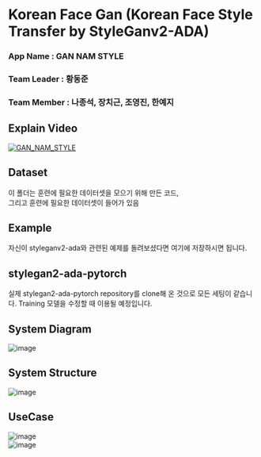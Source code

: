 # Korean Face Gan (Korean Face Style Transfer by StyleGanv2-ADA)
### App Name : GAN NAM STYLE
### Team Leader : 황동준
### Team Member : 나종석, 장치근, 조영진, 한예지
## Explain Video
[![GAN_NAM_STYLE](https://img.youtube.com/vi/T2SHBQKI5gM/0.jpg)](https://www.youtube.com/watch?v=T2SHBQKI5gM)
## Dataset
이 폴더는 훈련에 필요한 데이터셋을 모으기 위해 만든 코드,  
그리고 훈련에 필요한 데이터셋이 들어가 있음

## Example
자신이 styleganv2-ada와 관련된 예제를 돌려보셨다면 여기에 저장하시면 됩니다.  

## stylegan2-ada-pytorch
실제 stylegan2-ada-pytorch repository를 clone해 온 것으로 모든 세팅이 같습니다. 
Training 모델을 수정할 때 이용될 예정입니다.

## System Diagram
![image](https://user-images.githubusercontent.com/51294226/130922275-eb05a101-e745-456b-a538-aa455e76918d.png)

## System Structure
![image](https://user-images.githubusercontent.com/51294226/130922400-3f0c7473-f756-4926-aa99-7c127b075f1e.png)

## UseCase
![image](https://user-images.githubusercontent.com/51294226/130928291-c42c9720-b7d8-4db3-ad73-89954dbbcc65.png)  
![image](https://user-images.githubusercontent.com/51294226/130927390-a64e9898-f26f-42cf-a3aa-849a65a8c17f.png)  
